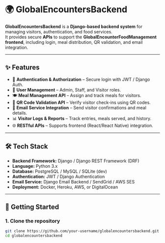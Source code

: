 # 🌍 **GlobalEncountersBackend**

**GlobalEncountersBackend** is a **Django-based backend system** for managing visitors, authentication, and food services.  
It provides secure **APIs** to support the **GlobalEncounterFoodManagement frontend**, including login, meal distribution, QR validation, and email integration.  

---

## ✨ **Features**

- 🔑 **Authentication & Authorization** – Secure login with JWT / Django Auth.  
- 👤 **User Management** – Admin, Staff, and Visitor roles.  
- 🍽️ **Meal Management API** – Assign and track meals for visitors.  
- 📱 **QR Code Validation API** – Verify visitor check-ins using QR codes.  
- 📨 **Email Service Integration** – Send visitor confirmations and meal details.  
- 📊 **Visitor Logs & Reports** – Track entries, meals served, and history.  
- 🌐 **RESTful APIs** – Supports frontend (React/React Native) integration.  

---

## 🛠️ **Tech Stack**

- **Backend Framework:** Django / Django REST Framework (DRF)  
- **Language:** Python 3.x  
- **Database:** PostgreSQL / MySQL / SQLite (dev)  
- **Authentication:** JWT / Django Authentication  
- **Email Service:** Django Email Backend / SendGrid / AWS SES  
- **Deployment:** Docker, Heroku, AWS, or DigitalOcean  

---

## 🚀 **Getting Started**

### 1. **Clone the repository**
```bash
git clone https://github.com/your-username/globalencountersbackend.git
cd globalencountersbackend
